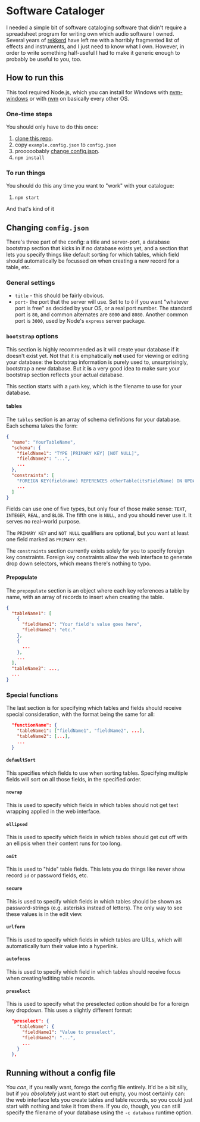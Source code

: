 # Software Cataloger

I needed a simple bit of software cataloging software that didn't require a spreadsheet program for writing own which audio software I owned. Several years of [rekkerd](https://rekkerd.org/deals-deals-deals/) have left me with a horribly fragmented list of effects and instruments, and I just need to know what I own. However, in order to write something half-useful I had to make it generic enough to probably be useful to you, too.

## How to run this

This tool required Node.js, which you can install for Windows with [nvm-windows](https://github.com/coreybutler/nvm-windows#node-version-manager-nvm-for-windows) or with [nvm](https://github.com/nvm-sh/nvm#installing-and-updating) on basically every other OS.

### One-time steps

You should only have to do this once:

1. [clone this repo](https://help.github.com/en/github/creating-cloning-and-archiving-repositories/cloning-a-repository).
1. copy `example.config.json` to `config.json`
1. prooooobably [change config.json](#changing-config-json).
1. `npm install`


### To run things

You should do this any time you want to "work" with your catalogue:

1. `npm start`

And that's kind of it

## Changing `config.json`

There's three part of the config: a title and server-port, a database bootstrap section that kicks in if no database exists yet, and a section that lets you specify things like default sorting for which tables, which field should automatically be focussed on when creating a new record for a table, etc.

### General settings

- `title` - this should be fairly obvious.
- `port`- the port that the server will use. Set to to `0` if you want "whatever port is free" as decided by your OS, or a real port number. The standard port is `80`, and common alternates are `8000` and `8080`. Another common port is `3000`, used by Node's `express` server package.

### `bootstrap` options

This section is highly recommended as it will create your database if it doesn't exist yet. Not that it is emphatically **not** used for viewing or editing your database: the bootstrap information is purely used to, unsurprisingly, bootstrap a new database. But it **is** a very good idea to make sure your bootstrap section reflects your actual database.

This section starts with a `path` key, which is the filename to use for your database.

#### tables

The `tables` section is an array of schema definitions for your database. Each schema takes the form:

```json
{
  "name": "YourTableName",
  "schema": {
    "fieldName1": "TYPE [PRIMARY KEY] [NOT NULL]",
    "fieldName2": "...",
    ...
  },
  "constraints": [
    "FOREIGN KEY(fieldname) REFERENCES otherTable(itsFieldName) ON UPDATE CASCADE",
    ...
  ]
}
```

Fields can use one of five types, but only four of those make sense: `TEXT`, `INTEGER`, `REAL`, and `BLOB`. The fifth one is `NULL`, and you should never use it. It serves no real-world purpose.

The `PRIMARY KEY` and `NOT NULL` qualifiers are optional, but you want at least one field marked as `PRIMARY KEY`.

The `constraints` section currently exists solely for you to specify foreign key constraints. Foreign key constraints allow the web interface to generate drop down selectors, which means there's nothing to typo.

#### Prepopulate

The `prepopulate` section is an object where each key references a table by name, with an array of records to insert when creating the table.

```json
{
  "tableName1": [
    {
      "fieldName1": "Your field's value goes here",
      "fieldName2": "etc."
    },
    {
      ...
    },
    ...
  ],
  "tableName2": ...,
  ...
}
```

### Special functions

The last section is for specifying which tables and fields should receive special consideration, with the format being the same for all:

```json
  "functionName": {
    "tableName1": ["fieldName1", "fieldName2", ...],
    "tableName2": [...],
    ...
  }
```

#### `defaultSort`

This specifies which fields to use when sorting tables. Specifying multiple fields will sort on all those fields, in the specified order.

#### `nowrap`

This is used to specify which fields in which tables should not get text wrapping applied in the web interface.

#### `ellipsed`

This is used to specify which fields in which tables should get cut off with an ellipsis when their content runs for too long.

#### `omit`

This is used to "hide" table fields. This lets you do things like never show record `id` or password fields, etc.

#### `secure`

This is used to specify which fields in which tables should be shown as password-strings (e.g. asterisks instead of letters). The only way to see these values is in the edit view.

#### `urlform`

This is used to specify which fields in which tables are URLs, which will automatically turn their value into a hyperlink.

#### `autofocus`

This is used to specify which field in which tables should receive focus when creating/editing table records.

#### `preselect`

This is used to specify what the preselected option should be for a foreign key dropdown. This uses a slightly different format:

```json
  "preselect": {
    "tableName": {
      "fieldName1": "Value to preselect",
      "fieldName2": "...",
      ...
    }
  },
```

## Running without a config file

You _can_, if you really want, forego the config file entirely. It'd be a bit silly, but if you _absolutely_ just want to start out empty, you most certainly can: the web interface lets you create tables and table records, so you could just start with nothing and take it from there. If you do, though, you can still specify the filename of your database using the `-c database` runtime option.
